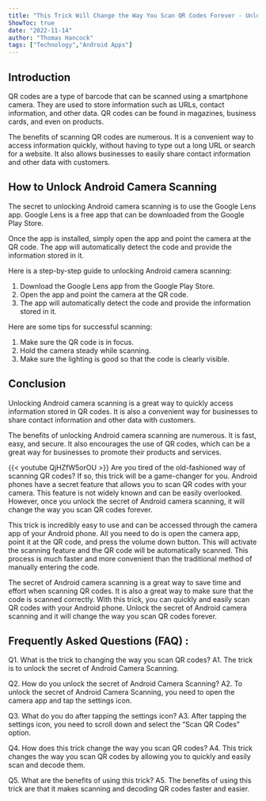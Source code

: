 ```yaml
---
title: "This Trick Will Change the Way You Scan QR Codes Forever - Unlock the Secret of Android Camera Scanning!"
ShowToc: true 
date: "2022-11-14"
author: "Thomas Hancock" 
tags: ["Technology","Android Apps"]
---
```

## Introduction
QR codes are a type of barcode that can be scanned using a smartphone camera. They are used to store information such as URLs, contact information, and other data. QR codes can be found in magazines, business cards, and even on products.

The benefits of scanning QR codes are numerous. It is a convenient way to access information quickly, without having to type out a long URL or search for a website. It also allows businesses to easily share contact information and other data with customers.

## How to Unlock Android Camera Scanning
The secret to unlocking Android camera scanning is to use the Google Lens app. Google Lens is a free app that can be downloaded from the Google Play Store.

Once the app is installed, simply open the app and point the camera at the QR code. The app will automatically detect the code and provide the information stored in it.

Here is a step-by-step guide to unlocking Android camera scanning:

1. Download the Google Lens app from the Google Play Store.
2. Open the app and point the camera at the QR code.
3. The app will automatically detect the code and provide the information stored in it.

Here are some tips for successful scanning:

1. Make sure the QR code is in focus.
2. Hold the camera steady while scanning.
3. Make sure the lighting is good so that the code is clearly visible.

## Conclusion
Unlocking Android camera scanning is a great way to quickly access information stored in QR codes. It is also a convenient way for businesses to share contact information and other data with customers.

The benefits of unlocking Android camera scanning are numerous. It is fast, easy, and secure. It also encourages the use of QR codes, which can be a great way for businesses to promote their products and services.

{{< youtube QjHZfW5orOU >}} 
Are you tired of the old-fashioned way of scanning QR codes? If so, this trick will be a game-changer for you. Android phones have a secret feature that allows you to scan QR codes with your camera. This feature is not widely known and can be easily overlooked. However, once you unlock the secret of Android camera scanning, it will change the way you scan QR codes forever. 

This trick is incredibly easy to use and can be accessed through the camera app of your Android phone. All you need to do is open the camera app, point it at the QR code, and press the volume down button. This will activate the scanning feature and the QR code will be automatically scanned. This process is much faster and more convenient than the traditional method of manually entering the code.

The secret of Android camera scanning is a great way to save time and effort when scanning QR codes. It is also a great way to make sure that the code is scanned correctly. With this trick, you can quickly and easily scan QR codes with your Android phone. Unlock the secret of Android camera scanning and it will change the way you scan QR codes forever.

## Frequently Asked Questions (FAQ) :
Q1. What is the trick to changing the way you scan QR codes? 
A1. The trick is to unlock the secret of Android Camera Scanning. 

Q2. How do you unlock the secret of Android Camera Scanning?
A2. To unlock the secret of Android Camera Scanning, you need to open the camera app and tap the settings icon. 

Q3. What do you do after tapping the settings icon?
A3. After tapping the settings icon, you need to scroll down and select the “Scan QR Codes” option. 

Q4. How does this trick change the way you scan QR codes?
A4. This trick changes the way you scan QR codes by allowing you to quickly and easily scan and decode them. 

Q5. What are the benefits of using this trick?
A5. The benefits of using this trick are that it makes scanning and decoding QR codes faster and easier.


